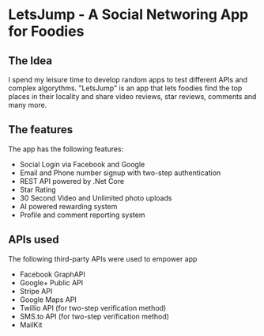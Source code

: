 # LetsJump - A Social Networing App for Foodies
## The Idea
I spend my leisure time to develop random apps to test different APIs and complex algorythms. "LetsJump" is an app that lets foodies find the top places in their locality and share video reviews, star reviews, comments and many more.
## The features
The app has the following features:
* Social Login via Facebook and Google
* Email and Phone number signup with two-step authentication
* REST API powered by .Net Core
* Star Rating
* 30 Second Video and Unlimited photo uploads
* AI powered rewarding system
* Profile and comment reporting system
## APIs used
The following third-party APIs were used to empower app
* Facebook GraphAPI
* Google+ Public API
* Stripe API
* Google Maps API
* Twillio API (for two-step verification method) 
* SMS.to API (for two-step verification method)
* MailKit
